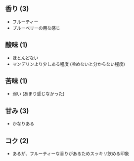 ## 香り (3)
- フルーティー
- ブルーベリーの用な感じ

## 酸味 (1)
- ほとんどない
- マンデリンより少しある程度 (冷めないと分からない程度)

## 苦味 (1)
- 弱い (あまり感じなかった)

## 甘み (3)
- かなりある

## コク (2)
- あるが、フルーティーな香りがあるためスッキリ飲める印象
